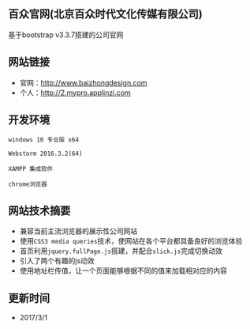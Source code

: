 ## 百众官网(北京百众时代文化传媒有限公司)

基于bootstrap v3.3.7搭建的公司官网

## 网站链接

* 官网：http://www.baizhongdesign.com
* 个人：http://2.mypro.applinzi.com

## 开发环境

    windows 10 专业版 x64

    Webstorm 2016.3.2(64)

    XAMPP 集成软件

    chrome浏览器

## 网站技术摘要

* 兼容当前主流浏览器的展示性公司网站
* 使用`CSS3 media queries`技术，使网站在各个平台都具备良好的浏览体验
* 首页利用`jquery.fullPage.js`搭建，并配合`slick.js`完成切换动效
* 引入了两个有趣的js动效
* 使用地址栏传值，让一个页面能够根据不同的值来加载相对应的内容

## 更新时间

* 2017/3/1
